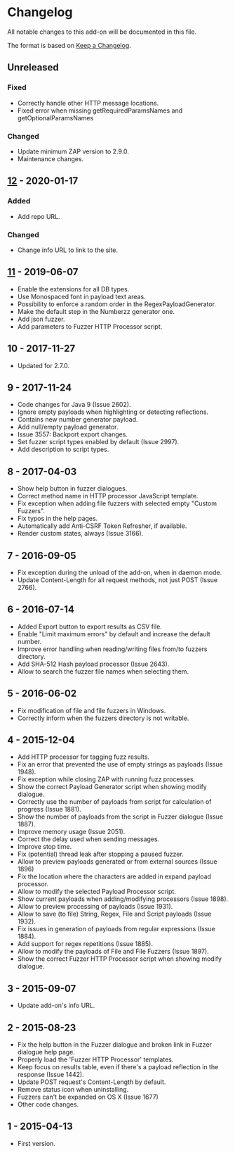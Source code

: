 # Changelog
All notable changes to this add-on will be documented in this file.

The format is based on [Keep a Changelog](https://keepachangelog.com/en/1.0.0/).

## Unreleased
### Fixed
 - Correctly handle other HTTP message locations.
 - Fixed error when missing getRequiredParamsNames and getOptionalParamsNames
 
### Changed
- Update minimum ZAP version to 2.9.0.
- Maintenance changes.

## [12] - 2020-01-17
### Added
- Add repo URL.

### Changed
- Change info URL to link to the site.

## [11] - 2019-06-07

- Enable the extensions for all DB types.
- Use Monospaced font in payload text areas.
- Possibility to enforce a random order in the RegexPayloadGenerator.
- Make the default step in the Numberzz generator one.
- Add json fuzzer.
- Add parameters to Fuzzer HTTP Processor script.

## 10 - 2017-11-27

- Updated for 2.7.0.

## 9 - 2017-11-24

- Code changes for Java 9 (Issue 2602).
- Ignore empty payloads when highlighting or detecting reflections.
- Contains new number generator payload.
- Add null/empty payload generator.
- Issue 3557: Backport export changes.
- Set fuzzer script types enabled by default (Issue 2997).
- Add description to script types.

## 8 - 2017-04-03

- Show help button in fuzzer dialogues.
- Correct method name in HTTP processor JavaScript template.
- Fix exception when adding file fuzzers with selected empty "Custom Fuzzers".
- Fix typos in the help pages.
- Automatically add Anti-CSRF Token Refresher, if available.
- Render custom states, always (Issue 3166).

## 7 - 2016-09-05

- Fix exception during the unload of the add-on, when in daemon mode.
- Update Content-Length for all request methods, not just POST (Issue 2766).

## 6 - 2016-07-14

- Added Export button to export results as CSV file.
- Enable "Limit maximum errors" by default and increase the default number.
- Improve error handling when reading/writing files from/to fuzzers directory.
- Add SHA-512 Hash payload processor (Issue 2643).
- Allow to search the fuzzer file names when selecting them.

## 5 - 2016-06-02

- Fix modification of file and file fuzzers in Windows.
- Correctly inform when the fuzzers directory is not writable.

## 4 - 2015-12-04

- Add HTTP processor for tagging fuzz results.
- Fix an error that prevented the use of empty strings as payloads (Issue 1948).
- Fix exception while closing ZAP with running fuzz processes.
- Show the correct Payload Generator script when showing modify dialogue.
- Correctly use the number of payloads from script for calculation of progress (Issue 1881).
- Show the number of payloads from the script in Fuzzer dialogue (Issue 1887).
- Improve memory usage (Issue 2051).
- Correct the delay used when sending messages.
- Improve stop time.
- Fix (potential) thread leak after stopping a paused fuzzer.
- Allow to preview payloads generated or from external sources (Issue 1896)
- Fix the location where the characters are added in expand payload processor.
- Allow to modify the selected Payload Processor script.
- Show current payloads when adding/modifying processors (Issue 1898).
- Allow to preview processing of payloads (Issue 1931).
- Allow to save (to file) String, Regex, File and Script payloads (Issue 1932).
- Fix issues in generation of payloads from regular expressions (Issue 1884).
- Add support for regex repetitions (Issue 1885).
- Allow to modify the payloads of File and File Fuzzers (Issue 1897).
- Show the correct Fuzzer HTTP Processor script when showing modify dialogue.

## 3 - 2015-09-07

- Update add-on's info URL.

## 2 - 2015-08-23

- Fix the help button in the Fuzzer dialogue and broken link in Fuzzer dialogue help page.
- Properly load the 'Fuzzer HTTP Processor' templates.
- Keep focus on results table, even if there's a payload reflection in the response (Issue 1442).
- Update POST request's Content-Length by default.
- Remove status icon when uninstalling.
- Fuzzers can't be expanded on OS X (Issue 1677)
- Other code changes.

## 1 - 2015-04-13

- First version.

[12]: https://github.com/zaproxy/zap-extensions/releases/fuzz-v12
[11]: https://github.com/zaproxy/zap-extensions/releases/fuzz-v11
